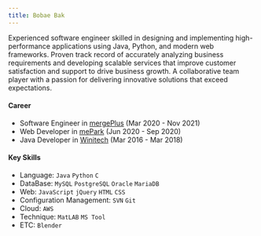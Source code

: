 ```yaml
---
title: Bobae Bak
---
```


Experienced software engineer skilled in designing and implementing high-performance applications using Java, Python, and modern web frameworks. 
Proven track record of accurately analyzing business requirements and developing scalable services that improve customer satisfaction and support to drive business growth. 
A collaborative team player with a passion for delivering innovative solutions that exceed expectations.


#### Career
- Software Engineer in [mergePlus](https://www.mergeplus.co.kr/) (Mar 2020 - Nov 2021)
- Web Developer in [mePark](http://www.mepark.io/) (Jun 2020 - Sep 2020)
- Java Developer in [Winitech](http://www.winitech.com) (Mar 2016 - Mar 2018)
    
#### Key Skills
- Language: `Java` `Python` `C` 
- DataBase: `MySQL` `PostgreSQL` `Oracle` `MariaDB`
- Web: `JavaScript` `jQuery` `HTML` `CSS`
- Configuration Management: `SVN` `Git`
- Cloud: `AWS` 
- Technique: `MatLAB` `MS Tool` 
- ETC: `Blender`

